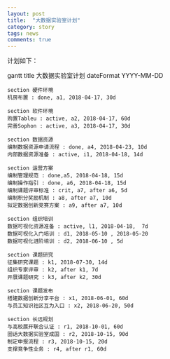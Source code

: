 ```yaml
---
layout: post
title:  "大数据实验室计划"
category: story
tags: news
comments: true
---
```

计划如下：

<div class="mermaid">
gantt
    title 大数据实验室计划
    dateFormat YYYY-MM-DD
    
    section 硬件环境       
    机房布置 : done, a1, 2018-04-17, 30d
    
    section 软件环境
    购置Tableu : active, a2, 2018-04-17, 60d
    完善Sophon : active, a3, 2018-04-17, 30d
    
    section 数据资源
    编制数据资源申请流程 : done, a4, 2018-04-23, 10d
    内部数据资源准备 : active, i1, 2018-04-18, 14d

    section 运营方案
    编制管理规范 : done,a5, 2018-04-18, 15d
    编制操作指引 : done, a6, 2018-04-18, 15d
    编制课题评审标准 : crit, a7, after a6, 5d
    编制积分奖励机制 : a8, after a7, 10d
    拟定数据创新竞赛方案 : a9, after a7, 10d

    section 组织培训
    数据可视化资源准备 : active, l1, 2018-04-18,  7d
    数据可视化入门培训 : d1, 2018-05-10 , 2018-05-20
    数据可视化进阶培训 : d2, 2018-06-10 , 5d

    section 课题研究
    征集研究课题 : k1, 2018-07-30, 14d
    组织专家评审 : k2, after k1, 7d
    开展课题研究 : k3, after k2, 30d

    section 课题发布
    搭建数据创新分享平台 : x1, 2018-06-01, 60d
    与员工知识社区互为入口 : x2, 2018-06-20, 50d
    
    section 长远规划
    与高校展开联合认证 : r1, 2018-10-01, 60d
    固话大数据实验室成国 : r2, 2018-10-15, 90d
    制定申报流程 : r3, 2018-10-15, 20d
    支撑竞争性业务 : r4, after r1, 60d
</div>